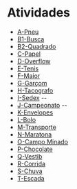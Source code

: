 # Atividades

* [A-Pneu](http://br.spoj.com/problems/JPNEU/)
* [B1-Busca](http://olimpiada.ic.unicamp.br/pratique/programacao/nivelj/2012f1pj_busca)
* [B2-Quadrado](http://br.spoj.com/problems/QUADRAD2/)
* [C-Papel](http://olimpiada.ic.unicamp.br/pratique/programacao/nivelj/2009f1pj_papel)
* [D-Overflow](http://olimpiada.ic.unicamp.br/pratique/programacao/nivelj/2009f1pj_overflow)
* [E-Tenis](http://olimpiada.ic.unicamp.br/pratique/programacao/nivelj/2012f2pj_tenis)
* [F-Maior](http://olimpiada.ic.unicamp.br/pratique/programacao/nivelj/2012f1pj_maior)
* [G-Garçom](http://olimpiada.ic.unicamp.br/pratique/programacao/nivelj/2010f1pj_garcom)
* [H-Tacografo](http://olimpiada.ic.unicamp.br/pratique/programacao/nivelj/2010f2pj_tacografo)
* [I-Sedex](http://olimpiada.ic.unicamp.br/pratique/programacao/nivelj/2010f1pj_sedex) --
* [J-Campeonato](http://olimpiada.ic.unicamp.br/pratique/programacao/nivelj/2012f1pj_campeonato) --
* [K-Envelopes](http://olimpiada.ic.unicamp.br/pratique/programacao/nivelj/2009f1pj_envelopes1)
* [L-Bolo](http://olimpiada.ic.unicamp.br/pratique/programacao/nivelj/2012f2pj_bolo)
* [M-Transporte](http://olimpiada.ic.unicamp.br/pratique/programacao/nivelj/2011f1pj_transporte)
* [N-Maratona](http://olimpiada.ic.unicamp.br/pratique/programacao/nivelj/2009f2pj_maratona)
* [O-Campo Minado](http://olimpiada.ic.unicamp.br/pratique/programacao/nivelj/2011f1pj_campominado)
* [P-Chocolate](http://olimpiada.ic.unicamp.br/pratique/programacao/nivelj/2012f2pj_chocolate)
* [Q-Vestib](http://olimpiada.ic.unicamp.br/pratique/programacao/nivelj/2008f1pj_vestib)
* [R-Corrida](http://olimpiada.ic.unicamp.br/pratique/programacao/nivelj/2011f1pj_corrida)
* [S-Chuva](http://olimpiada.ic.unicamp.br/pratique/programacao/nivelj/2011f2pj_chuva)
* [T-Escada](http://olimpiada.ic.unicamp.br/pratique/programacao/nivelj/2010f2pj_escada)
